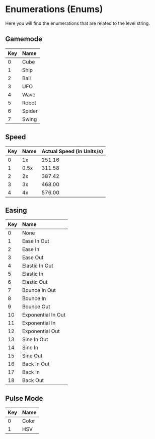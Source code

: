 # Enumerations (Enums)

Here you will find the enumerations that are related to the level string.

## Gamemode

| Key  | Name   |
|:-----|:-------|
| 0    | Cube   | 
| 1    | Ship   | 
| 2    | Ball   | 
| 3    | UFO    | 
| 4    | Wave   | 
| 5    | Robot  | 
| 6    | Spider | 
| 7    | Swing  | 

## Speed

| Key  | Name   | Actual Speed (in Units/s) |
|:-----|:-------|:--------------------------|
| 0    | 1x     | 251.16                    |
| 1    | 0.5x   | 311.58                    |
| 2    | 2x     | 387.42                    |
| 3    | 3x     | 468.00                    |
| 4    | 4x     | 576.00                    |

## Easing

| Key  | Name                |
|:-----|:--------------------|
| 0    | None                | 
| 1    | Ease In Out         | 
| 2    | Ease In             | 
| 3    | Ease Out            |
| 4    | Elastic In Out      |
| 5    | Elastic In          | 
| 6    | Elastic Out         | 
| 7    | Bounce In Out       | 
| 8    | Bounce In           | 
| 9    | Bounce Out          | 
| 10   | Exponential In Out  | 
| 11   | Exponential In      | 
| 12   | Exponential Out     | 
| 13   | Sine In Out         | 
| 14   | Sine In             | 
| 15   | Sine Out            | 
| 16   | Back In Out         | 
| 17   | Back In             | 
| 18   | Back Out            | 

## Pulse Mode

| Key  | Name   |
|:-----|:-------|
| 0    | Color  | 
| 1    | HSV    | 
